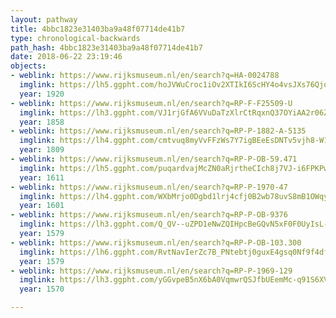```yaml
---
layout: pathway
title: 4bbc1823e31403ba9a48f07714de41b7
type: chronological-backwards
path_hash: 4bbc1823e31403ba9a48f07714de41b7
date: 2018-06-22 23:19:46
objects:
- weblink: https://www.rijksmuseum.nl/en/search?q=HA-0024788
  imglink: https://lh5.ggpht.com/hoJVWuCroc1iOv2XTIkI6ScHY4o4vsJXs76QjqattS9lKMKppnowvItDY7cez2WDOKQRpHaor1RollmbgW4IcTiCf_A=s200
  year: 1920
- weblink: https://www.rijksmuseum.nl/en/search?q=RP-F-F25509-U
  imglink: https://lh3.ggpht.com/VJ1rjGfA6VVuDaTzXlrCtRqxnQ37OYiAA2r06Z3MhK3ndTEkIktvsayAl1TdAjuKB6h35KHm3t7EDFZZarAN3OP7Uw=s200
  year: 1858
- weblink: https://www.rijksmuseum.nl/en/search?q=RP-P-1882-A-5135
  imglink: https://lh4.ggpht.com/cmtvuq8myVvFFzWs7Y7igBEeEsDNTv5vjh8-W1F09iWWNLhQfnRSvKxDPpEuya25oeSGmxlpgXmz9MdbiUDrG8l3LQ=s200
  year: 1809
- weblink: https://www.rijksmuseum.nl/en/search?q=RP-P-OB-59.471
  imglink: https://lh5.ggpht.com/puqardvajMcZN0aRjrtheCIch8j7VJ-i6FPKPws3buzwxoMaD2UZyJCOvGAFkBpWuAbTHCGvvF5NTQaOtZj0oRQ0Uy4=s200
  year: 1611
- weblink: https://www.rijksmuseum.nl/en/search?q=RP-P-1970-47
  imglink: https://lh4.ggpht.com/WXbMrjo0Dgbd1lrj4cfj0B2wb78uvS8mB1OWqyXc6Zj8TEjxJlvywCyYGOmfQDdFsxbseZNOeGWj3YhMHL95Rv3dr7Q=s200
  year: 1601
- weblink: https://www.rijksmuseum.nl/en/search?q=RP-P-OB-9376
  imglink: https://lh3.ggpht.com/Q_QV--uZPD1eNwZQIHpcBeGQvN5xF0F0UyIsL-azXq9-malyZu5_VWnhUgZSpcZsp2y0L8kI9g6-Pn_gMHxaK1d0oYE=s200
  year: 1579
- weblink: https://www.rijksmuseum.nl/en/search?q=RP-P-OB-103.300
  imglink: https://lh6.ggpht.com/RvtNavIerZc7B_PNtebtj0guxE4gsq0Nf9f4df9Lj7nN2N1G0X2y5UCVkjkj_JS77_EEpZCle2P8FumWU8Ai39_0YV8=s200
  year: 1579
- weblink: https://www.rijksmuseum.nl/en/search?q=RP-P-1969-129
  imglink: https://lh3.ggpht.com/yGGvpeB5nX6bA0VqmwrQSJfbUEemMc-q91S6XV_Q52xItoGzZ9dZQZY2UvlxmVHq7bLOyXTxDXDv_wGwW8UWzpZyGUk=s200
  year: 1570

---
```

